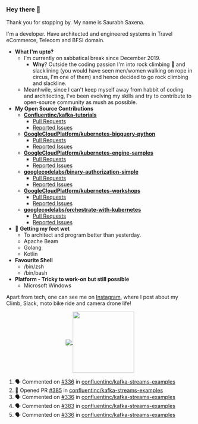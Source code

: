 ### Hey there 👋

Thank you for stopping by. My name is Saurabh Saxena.

I'm a developer. Have architected and engineered systems in Travel eCommerce, Telecom and BFSI domain.

- **What I'm upto?**
  - I’m currently on sabbatical break since December 2019.
    - **Why**? Outside the coding passion I'm into rock climbing 🧗‍ and slacklining \(you would have seen men/women walking on rope in circus, I'm one of them) and hence decided to go rock climbing and slackline.    
  - Meanhwile, since I can't keep myself away from habbit of coding and architecting, I've been evolving my skills and try to contribute to open-source community as mush as possible. 
- **My Open Source Contributions**
  - **[Confluentinc/kafka-tutorials](https://kafka-tutorials.confluent.io/)**
    - [Pull Requests](https://github.com/confluentinc/kafka-tutorials/pulls?q=is%3Aissue+author%3Asaurabh-slacklife)
    - [Reported Issues](https://github.com/confluentinc/kafka-tutorials/issues?q=is%3Aissue+author%3Asaurabh-slacklife)
  - **[GoogleCloudPlatform/kubernetes-bigquery-python](https://github.com/GoogleCloudPlatform/kubernetes-bigquery-python)**
    - [Pull Requests](https://github.com/GoogleCloudPlatform/kubernetes-bigquery-python/pulls?q=is%3Apr+author%3Asaurabh-slacklife)
    - [Reported Issues](https://github.com/GoogleCloudPlatform/kubernetes-bigquery-python/issues?q=is%3Aissue+author%3Asaurabh-slacklife)
  - **[GoogleCloudPlatform/kubernetes-engine-samples](https://github.com/GoogleCloudPlatform/kubernetes-engine-samples)**
    - [Pull Requests](https://github.com/GoogleCloudPlatform/kubernetes-engine-samples/pulls?q=is%3Apr+author%3Asaurabh-slacklife)
    - [Reported Issues](https://github.com/GoogleCloudPlatform/kubernetes-engine-samples/issues?q=is%3Aissue+author%3Asaurabh-slacklife)
  - **[googlecodelabs/binary-authorization-simple](https://github.com/googlecodelabs/binary-authorization-simple)**
    - [Pull Requests](https://github.com/googlecodelabs/binary-authorization-simple/pulls?q=is%3Apr+author%3Asaurabh-slacklife)
    - [Reported Issues](https://github.com/googlecodelabs/binary-authorization-simple/issues?q=is%3Aissue+author%3Asaurabh-slacklife)
  - **[GoogleCloudPlatform/kubernetes-workshops](https://github.com/GoogleCloudPlatform/kubernetes-workshops)**
    - [Pull Requests](https://github.com/GoogleCloudPlatform/kubernetes-workshops/pulls?q=is%3Apr+author%3Asaurabh-slacklife)
    - [Reported Issues](https://github.com/GoogleCloudPlatform/kubernetes-workshops/issues?q=is%3Aissue+author%3Asaurabh-slacklife)
  - **[googlecodelabs/orchestrate-with-kubernetes](https://github.com/googlecodelabs/orchestrate-with-kubernetes)**
    - [Pull Requests](https://github.com/googlecodelabs/orchestrate-with-kubernetes/pulls?q=is%3Apr+author%3Asaurabh-slacklife)
    - [Reported Issues](https://github.com/googlecodelabs/orchestrate-with-kubernetes/issues?q=is%3Aissue+author%3Asaurabh-slacklife)
- 🌱 **Getting my feet wet**
  - To architect and program better than yesterday.
  - Apache Beam
  - Golang
  - Kotlin
- **Favourite Shell**
  - /bin/zsh
  - /bin/bash
- **Platform - Tricky to work-on but still possible**
  - Microsoft Windows 

Apart from tech, one can see me on [Instagram](https://www.instagram.com/saurabh.slacklife/), where I post about my Climb, Slack, moto bike ride and camera drone life!


<p align="center">
  <a href="https://github.com/saurabh-slacklife?tab=repositories">
    <img
      align="center"
      src="https://github-readme-stats.vercel.app/api/top-langs/?username=saurabh-slacklife&layout=compact"
    />
  </a>
  <a href="https://github.com/saurabh-slacklife?tab=repositories">
    <img
      align="center"
      height="165"
      src="https://github-readme-stats-gamma-sooty.vercel.app/api?username=saurabh-slacklife&count_private=true&show_icons=true&custom_title=Github%20Status&hide=issues"
    />
  </a>
</p>

<!--START_SECTION:activity-->
1. 🗣 Commented on [#336](https://github.com/confluentinc/kafka-streams-examples/issues/336) in [confluentinc/kafka-streams-examples](https://github.com/confluentinc/kafka-streams-examples)
2. 💪 Opened PR [#385](https://github.com/confluentinc/kafka-streams-examples/pull/385) in [confluentinc/kafka-streams-examples](https://github.com/confluentinc/kafka-streams-examples)
3. 🗣 Commented on [#336](https://github.com/confluentinc/kafka-streams-examples/issues/336) in [confluentinc/kafka-streams-examples](https://github.com/confluentinc/kafka-streams-examples)
4. 🗣 Commented on [#383](https://github.com/confluentinc/kafka-streams-examples/issues/383) in [confluentinc/kafka-streams-examples](https://github.com/confluentinc/kafka-streams-examples)
5. 🗣 Commented on [#336](https://github.com/confluentinc/kafka-streams-examples/issues/336) in [confluentinc/kafka-streams-examples](https://github.com/confluentinc/kafka-streams-examples)
<!--END_SECTION:activity-->

